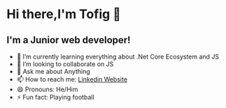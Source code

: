 # Hi there,I'm Tofig 👋

## I'm a Junior web developer!

- 🌱 I’m currently learning everything about .Net Core Ecosystem and JS
- 👯 I’m looking to collaborate on JS
- 💬 Ask me about Anything
- 📫 How to reach me: [Linkedin Website](https://www.linkedin.com/in/tofigamraslanov/)
- 😄 Pronouns: He/Him
- ⚡ Fun fact: Playing football
 
